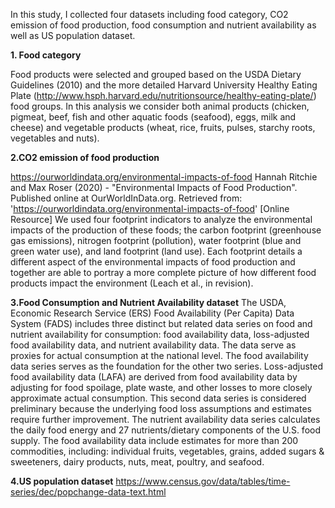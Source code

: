 In this study, I collected four datasets including food category, CO2 emission of food production, food consumption and 
nutrient availability as well as US population dataset. 

**1. Food category**


Food products were selected and grouped based on the USDA Dietary Guidelines (2010) and the more detailed Harvard University Healthy Eating Plate (http://www.hsph.harvard.edu/nutritionsource/healthy-eating-plate/) food groups. 
In this analysis we consider both animal products (chicken, pigmeat, beef, fish and other aquatic foods (seafood), eggs, milk and cheese) and vegetable products (wheat, rice, fruits, pulses, starchy roots, vegetables and nuts). 


**2.CO2 emission of food production**


https://ourworldindata.org/environmental-impacts-of-food
Hannah Ritchie and Max Roser (2020) - "Environmental Impacts of Food Production". Published online at OurWorldInData.org. 
Retrieved from: 'https://ourworldindata.org/environmental-impacts-of-food' [Online Resource]
We used four footprint indicators to analyze the environmental impacts of the production of these foods; the carbon footprint (greenhouse gas emissions), nitrogen footprint (pollution), water footprint (blue and green water use), and land footprint (land use). 
Each footprint details a different aspect of the environmental impacts of food production and together are able to portray a more complete picture of how different food products impact the environment (Leach et al., in revision).


**3.Food Consumption and Nutrient Availability dataset**
The USDA, Economic Research Service (ERS) Food Availability (Per Capita) Data System (FADS) includes three distinct but related data series on food and nutrient availability for consumption: food availability data, loss-adjusted food availability data, and nutrient availability data. 
The data serve as proxies for actual consumption at the national level. The food availability data series serves as the foundation for the other two series. Loss-adjusted food availability data (LAFA) are derived from food availability data by adjusting for food spoilage, plate waste, and other losses to more closely approximate actual consumption. This second data series is considered preliminary because the underlying food loss assumptions and estimates require further improvement. The nutrient availability data series calculates the daily food energy and 27 nutrients/dietary components of the U.S. food supply.
The food availability data include estimates for more than 200 commodities, including: individual fruits, vegetables, grains, added sugars & sweeteners, dairy products, nuts, meat, poultry, and seafood.


**4.US population dataset**
https://www.census.gov/data/tables/time-series/dec/popchange-data-text.html
